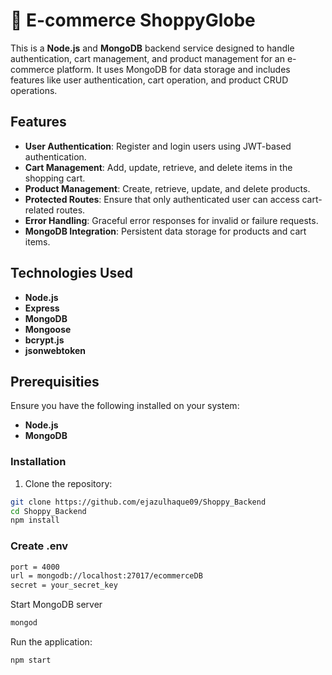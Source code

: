 #  🛒 E-commerce ShoppyGlobe
This is a **Node.js** and **MongoDB** backend service designed to handle authentication, cart management, and product management for an e-commerce platform.
It uses MongoDB for data storage and includes features like user authentication, cart operation, and product CRUD operations.

## Features
- **User Authentication**: Register and login users using JWT-based authentication.
- **Cart Management**: Add, update, retrieve, and delete items in the shopping cart.
- **Product Management**: Create, retrieve, update, and delete products.
- **Protected Routes**: Ensure that only authenticated user can access cart-related routes.
- **Error Handling**: Graceful error responses for invalid or failure requests.
- **MongoDB Integration**: Persistent data storage for products and cart items.

## Technologies Used
- **Node.js**
- **Express**
- **MongoDB**
- **Mongoose**
- **bcrypt.js**
- **jsonwebtoken**

## Prerequisities
Ensure you have the following installed on your system:
- **Node.js**
- **MongoDB**


### Installation
1. Clone the repository:
```bash
git clone https://github.com/ejazulhaque09/Shoppy_Backend
cd Shoppy_Backend
npm install
```

### Create .env
```bash
port = 4000
url = mongodb://localhost:27017/ecommerceDB
secret = your_secret_key
```
Start MongoDB server
```bash
mongod
```
Run the application:
```bash
npm start
